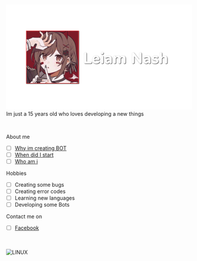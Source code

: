 ![This is an imagine](https://github.com/LeiamNashRebirth/QueensBlade/blob/main/leiamnash.png)
Im just a 15 years old who loves developing a new things

<Br>

About me
- [ ] [Why im creating BOT](https://github.com/LeiamNashRebirth/BOT_Messenger/blob/main/leiam.md)
- [ ] [When did I start](https://github.com/LeiamNashRebirth/BOT_Messenger/blob/main/when%20did%20i%20start.md)
- [ ] [Who am i](https://github.com/LeiamNashRebirth/BOT_Messenger/blob/main/who%20am%20i.md)

Hobbies
- [ ] Creating some bugs
- [ ] Creating error codes
- [ ] Learning new languages
- [ ] Developing some Bots

Contact me on
- [ ] [Facebook](https://www.facebook.com/LeiamNashRebrth)

<Br> <br>
![LINUX](https://img.shields.io/badge/LINUX-FCC624?style=flat-square&logo=linux&logoColor=black)&nbsp;

